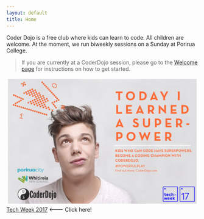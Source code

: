 ```yaml
---
layout: default
title: Home
---
```


Coder Dojo is a free club where kids can learn to code. All children are welcome. At the moment, we run biweekly sessions on a Sunday at Porirua College.

> If you are currently at a CoderDojo session, please go to the [Welcome page](/welcome) for instructions on how to get started.


[![Superpower](resources/images/CoderDojo_superpower_teenager.png)](/techweek2017)
[Tech Week 2017](/techweek2017) <--- Click here!
